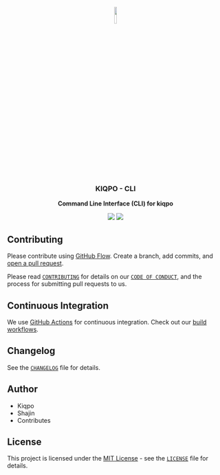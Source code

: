 <p align="center">
  <img width='10%' src='https://www.linkpicture.com/q/icon-kiqpo.png' />
</p>
<h3 align="center" >KIQPO - CLI</h3>
<b align="center">
    <p align="center">Command Line Interface (CLI) for kiqpo</p>
</b>
<div align="center">
    <img src='https://img.shields.io/github/license/kiqpo/kiqpo-cli'/>
    <a href='https://gitter.im/Bionic-community/community?utm_source=badge&utm_medium=badge&utm_campaign=pr-badge'><img src='https://badges.gitter.im/Bionic-community/community.svg'/></a>
</div>


## **Contributing**

Please contribute using [GitHub Flow](https://guides.github.com/introduction/flow). Create a branch, add commits, and [open a pull request](https://github.com/hoppscotch/hoppscotch/compare).

Please read [`CONTRIBUTING`](CONTRIBUTING.md) for details on our [`CODE OF CONDUCT`](CODE_OF_CONDUCT.md), and the process for submitting pull requests to us.

## **Continuous Integration**

We use [GitHub Actions](https://github.com/features/actions) for continuous integration. Check out our [build workflows](https://github.com/hoppscotch/hoppscotch/actions).

## **Changelog**

See the [`CHANGELOG`](CHANGELOG.md) file for details.

## **Author**

 - Kiqpo 
 - Shajin
 - Contributes

## **License**

This project is licensed under the [MIT License](https://opensource.org/licenses/MIT) - see the [`LICENSE`](LICENSE) file for details.